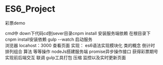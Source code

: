 # ES6_Project 
彩票demo

cmd中
down下代码cd到sever目录cnpm install 安装服务端依赖
在根目录下 cnpm install安装依赖
gulp --watch 启动服务  
浏览器 locahost：3000  查看页面
实现：
es6语法实现模块化 类的概念 倒计时 排列组合 算法 等等操作 
nodeJs搭建服务端 promise异步操作接口 获得彩票期号 实现前后端交互 联调
gulp工具打包 压缩 监控以及实时更新页面



